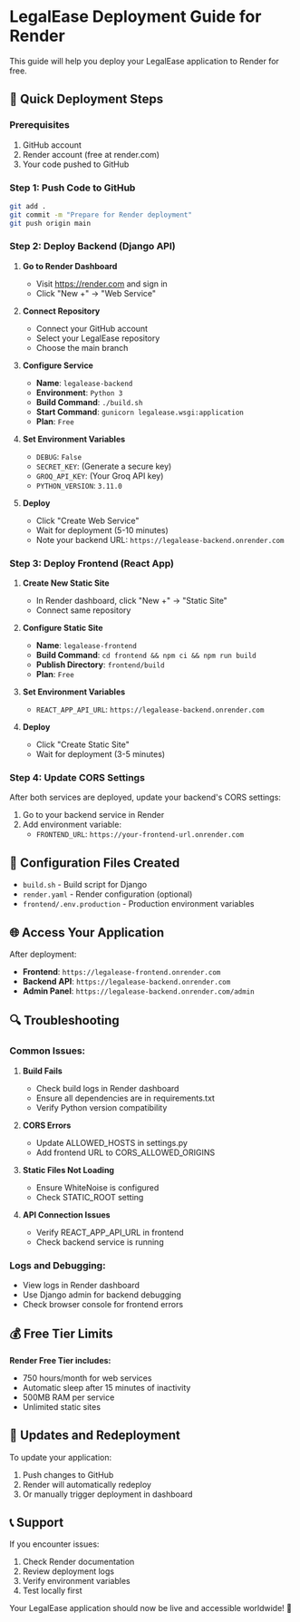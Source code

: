 # LegalEase Deployment Guide for Render

This guide will help you deploy your LegalEase application to Render for free.

## 🚀 Quick Deployment Steps

### Prerequisites
1. GitHub account
2. Render account (free at render.com)
3. Your code pushed to GitHub

### Step 1: Push Code to GitHub
```bash
git add .
git commit -m "Prepare for Render deployment"
git push origin main
```

### Step 2: Deploy Backend (Django API)

1. **Go to Render Dashboard**
   - Visit https://render.com and sign in
   - Click "New +" → "Web Service"

2. **Connect Repository**
   - Connect your GitHub account
   - Select your LegalEase repository
   - Choose the main branch

3. **Configure Service**
   - **Name**: `legalease-backend`
   - **Environment**: `Python 3`
   - **Build Command**: `./build.sh`
   - **Start Command**: `gunicorn legalease.wsgi:application`
   - **Plan**: `Free`

4. **Set Environment Variables**
   - `DEBUG`: `False`
   - `SECRET_KEY`: (Generate a secure key)
   - `GROQ_API_KEY`: (Your Groq API key)
   - `PYTHON_VERSION`: `3.11.0`

5. **Deploy**
   - Click "Create Web Service"
   - Wait for deployment (5-10 minutes)
   - Note your backend URL: `https://legalease-backend.onrender.com`

### Step 3: Deploy Frontend (React App)

1. **Create New Static Site**
   - In Render dashboard, click "New +" → "Static Site"
   - Connect same repository

2. **Configure Static Site**
   - **Name**: `legalease-frontend`
   - **Build Command**: `cd frontend && npm ci && npm run build`
   - **Publish Directory**: `frontend/build`
   - **Plan**: `Free`

3. **Set Environment Variables**
   - `REACT_APP_API_URL`: `https://legalease-backend.onrender.com`

4. **Deploy**
   - Click "Create Static Site"
   - Wait for deployment (3-5 minutes)

### Step 4: Update CORS Settings

After both services are deployed, update your backend's CORS settings:

1. Go to your backend service in Render
2. Add environment variable:
   - `FRONTEND_URL`: `https://your-frontend-url.onrender.com`

## 🔧 Configuration Files Created

- `build.sh` - Build script for Django
- `render.yaml` - Render configuration (optional)
- `frontend/.env.production` - Production environment variables

## 🌐 Access Your Application

After deployment:
- **Frontend**: `https://legalease-frontend.onrender.com`
- **Backend API**: `https://legalease-backend.onrender.com`
- **Admin Panel**: `https://legalease-backend.onrender.com/admin`

## 🔍 Troubleshooting

### Common Issues:

1. **Build Fails**
   - Check build logs in Render dashboard
   - Ensure all dependencies are in requirements.txt
   - Verify Python version compatibility

2. **CORS Errors**
   - Update ALLOWED_HOSTS in settings.py
   - Add frontend URL to CORS_ALLOWED_ORIGINS

3. **Static Files Not Loading**
   - Ensure WhiteNoise is configured
   - Check STATIC_ROOT setting

4. **API Connection Issues**
   - Verify REACT_APP_API_URL in frontend
   - Check backend service is running

### Logs and Debugging:
- View logs in Render dashboard
- Use Django admin for backend debugging
- Check browser console for frontend errors

## 💰 Free Tier Limits

**Render Free Tier includes:**
- 750 hours/month for web services
- Automatic sleep after 15 minutes of inactivity
- 500MB RAM per service
- Unlimited static sites

## 🔄 Updates and Redeployment

To update your application:
1. Push changes to GitHub
2. Render will automatically redeploy
3. Or manually trigger deployment in dashboard

## 📞 Support

If you encounter issues:
1. Check Render documentation
2. Review deployment logs
3. Verify environment variables
4. Test locally first

Your LegalEase application should now be live and accessible worldwide! 🎉